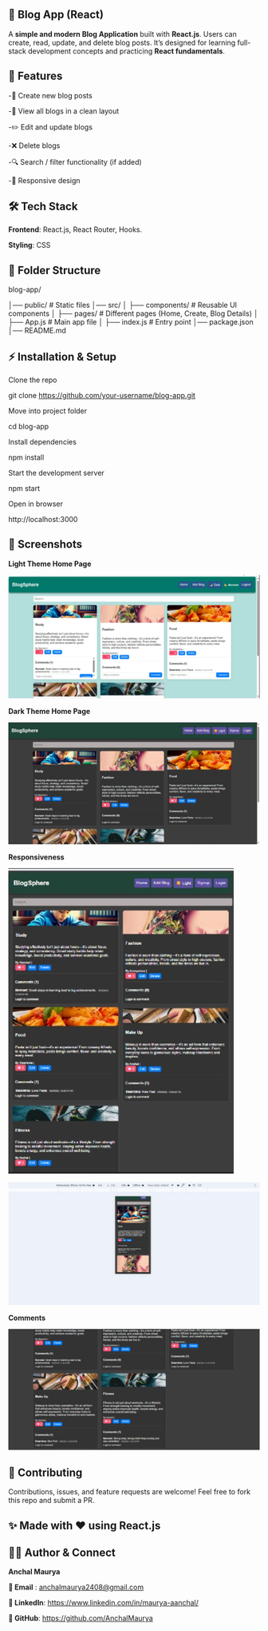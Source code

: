 ## 📖 Blog App (React)

A **simple and modern Blog Application** built with **React.js**.
Users can create, read, update, and delete blog posts. It’s designed for learning full-stack development concepts and practicing **React fundamentals**.

## 🚀 Features

-📝 Create new blog posts

-📖 View all blogs in a clean layout

-✏️ Edit and update blogs

-❌ Delete blogs

-🔍 Search / filter functionality (if added)

-📱 Responsive design

## 🛠️ Tech Stack

**Frontend**: React.js, React Router, Hooks.

**Styling**: CSS 


## 📂 Folder Structure

blog-app/

│── public/           # Static files
│── src/
│   ├── components/   # Reusable UI components
│   ├── pages/        # Different pages (Home, Create, Blog Details)
│   ├── App.js        # Main app file
│   ├── index.js      # Entry point
│── package.json
│── README.md


## ⚡ Installation & Setup

Clone the repo

git clone https://github.com/your-username/blog-app.git


Move into project folder

cd blog-app


Install dependencies

npm install


Start the development server

npm start


Open in browser

http://localhost:3000

## 📸 Screenshots

**Light Theme Home Page**

![pic1](https://github.com/AnchalMaurya/React_Blog_App/blob/main/blog-app/src/assets/Screenshot%202025-10-01%20174250.png)

**Dark Theme Home Page**

![pic2](https://github.com/AnchalMaurya/React_Blog_App/blob/main/blog-app/src/assets/Screenshot%202025-10-01%20174426.png)

**Responsiveness**

![pic3](https://github.com/AnchalMaurya/React_Blog_App/blob/main/blog-app/src/assets/Screenshot%202025-10-01%20174311.png)

![pic4](https://github.com/AnchalMaurya/React_Blog_App/blob/main/blog-app/src/assets/Screenshot%202025-10-01%20174408.png)

**Comments**

![pic5](https://github.com/AnchalMaurya/React_Blog_App/blob/main/blog-app/src/assets/Screenshot%202025-10-01%20174225.png)


## 🤝 Contributing

Contributions, issues, and feature requests are welcome!
Feel free to fork this repo and submit a PR.


## ✨ Made with ❤️ using React.js

## 👨‍💻 Author & Connect

**Anchal Maurya**

**📧 Email** : anchalmaurya2408@gmail.com

**💼 LinkedIn**: https://www.linkedin.com/in/maurya-aanchal/

**🐙 GitHub**: https://github.com/AnchalMaurya


